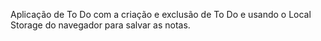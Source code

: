 Aplicação de To Do com a criação e exclusão de To Do e usando o Local Storage do navegador para salvar as notas.
